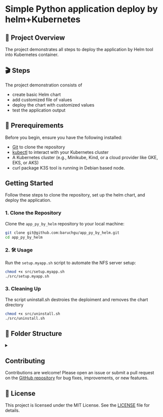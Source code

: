 # Simple Python application deploy by helm+Kubernetes
## 📌 Project Overview
The project demonstrates all steps to deploy the application by Helm tool into Kubernetes container.

## 🎬 Steps
The project demonstration consists of 
- create basic Helm chart
- add customized file of values
- deploy the chart with customized values
- test the application output

## 🔗 Prerequirements
Before you begin, ensure you have the following installed:
- [Git](https://git-scm.com/) to clone the repository
- [kubectl](https://kubernetes.io/docs/tasks/tools/) to interact with your Kubernetes cluster
- A Kubernetes cluster (e.g., Minikube, Kind, or a cloud provider like GKE, EKS, or AKS)
- curl package
K3S tool is running in Debian based node.  

## Getting Started

Follow these steps to clone the repository, set up the helm chart, and deploy the application.

### 1. Clone the Repository

Clone the `app_py_by_helm` repository to your local machine:

```bash
git clone git@github.com:baruchgu/app_py_by_helm.git
cd app_py_by_helm
```

### 2. 🛠️ Usage
Run the `setup.myapp.sh` script to automate the NFS server setup:

```bash
chmod +x src/setup.myapp.sh
./src/setup.myapp.sh
```
### 3. Cleaning Up
The script uninstall.sh destroies the deploiment and removes the chart directory
```bash
chmod +x src/uninstall.sh
./src/uninstall.sh
```

## 📁 Folder Structure
<details><summary></summary>

📁 <span style="display: inline-block; margin-right: 20px;">[app_py_by_helm/](./)</span> Root directory   
  - 📄 <span style="display: inline-block; margin-right: 20px;">[README.md](./README.md)</span> Project overview  
  - 📄 <span style="display: inline-block; margin-right: 20px;">[TASK.md](./TASK.md)</span> The task description  
  - 📄 <span style="display: inline-block; margin-right: 20px;">[LICENSE](./LICENSE)</span> MIT License note  
  - 📂 <span style="display: inline-block; margin-right: 20px;">[src](./src)</span> Project setup scripts
<details><summary></summary>
    - 📜 <span style="display: inline-block; margin-right: 20px;">[setup.myapp.sh](./src/setup.myapp.sh)</span> Main setup script   
    - 📜 <span style="display: inline-block; margin-right: 20px;">[uninstall.sh](./src/uninstall.sh)</span> Clean up script  

</details>
</details>

## Contributing
Contributions are welcome! Please open an issue or submit a pull request on the [GitHub repository](https://github.com/baruchgu/app_py_by_helm) for bug fixes, improvements, or new features.

## 🪪 License
This project is licensed under the MIT License. See the [LICENSE](LICENSE) file for details.



